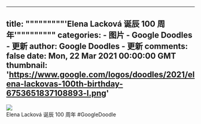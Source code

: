 
---
title: """""""""'Elena Lacková 诞辰 100 周年'"""""""""
categories: 
    - 图片
    - Google Doodles - 更新
author: Google Doodles - 更新
comments: false
date: Mon, 22 Mar 2021 00:00:00 GMT
thumbnail: 'https://www.google.com/logos/doodles/2021/elena-lackovas-100th-birthday-6753651837108893-l.png'
---

<div>   
<img src="https://www.google.com/logos/doodles/2021/elena-lackovas-100th-birthday-6753651837108893-l.png" referrerpolicy="no-referrer"><br>Elena Lacková 诞辰 100 周年 #GoogleDoodle  
</div>
            